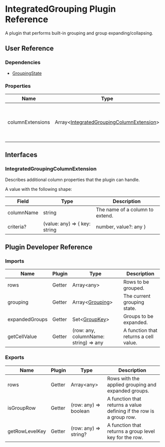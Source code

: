 # IntegratedGrouping Plugin Reference

A plugin that performs built-in grouping and group expanding/collapsing.

## User Reference

### Dependencies

- [GroupingState](grouping-state.md)

### <a name="properties"></a>Properties

Name | Type | Default | Description
-----|------|---------|------------
columnExtensions | Array&lt;[IntegratedGroupingColumnExtension](#integratedgroupingcolumnextension)&gt; | | Additional column properties that the plugin can handle.

## Interfaces

### IntegratedGroupingColumnExtension

Describes additional column properties that the plugin can handle.

A value with the following shape:

Field | Type | Description
------|------|------------
columnName | string | The name of a column to extend.
criteria? | (value: any) => { key: string | number, value?: any } | A grouping criterion function. It returns an object with the **key** field by which data is grouped. If you need to group data by a non-primitive value (for example, a date), assign its string representation to the **key** field and the value to the **value** field.

## Plugin Developer Reference

### Imports

Name | Plugin | Type | Description
-----|--------|------|------------
rows | Getter | Array&lt;any&gt; | Rows to be grouped.
grouping | Getter | Array&lt;[Grouping](grouping-state.md#grouping)&gt; | The current grouping state.
expandedGroups | Getter | Set&lt;[GroupKey](grouping-state.md#group-key)&gt; | Groups to be expanded.
getCellValue | Getter | (row: any, columnName: string) => any | A function that returns a cell value.

### Exports

Name | Plugin | Type | Description
-----|--------|------|------------
rows | Getter | Array&lt;any&gt; | Rows with the applied grouping and expanded groups.
isGroupRow | Getter | (row: any) => boolean | A function that returns a value defining if the row is a group row.
getRowLevelKey | Getter | (row: any) => string? | A function that returns a group level key for the row.
